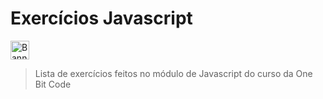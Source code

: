 # Exercícios Javascript

<img src="https://assets-global.website-files.com/645baaf6d280a237e2676a09/65b2f0894102cefdea9b0946_Logo.png" alt="Banner One Bit Code" height=30px>
<blockquote>Lista de exercícios feitos no módulo de Javascript do curso da One Bit Code</blockquote>
